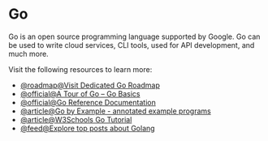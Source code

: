 # Go

Go is an open source programming language supported by Google. Go can be used to write cloud services, CLI tools, used for API development, and much more.

Visit the following resources to learn more:

- [@roadmap@Visit Dedicated Go Roadmap](/golang)
- [@official@A Tour of Go – Go Basics](https://go.dev/tour/welcome/1)
- [@official@Go Reference Documentation](https://go.dev/doc/)
- [@article@Go by Example - annotated example programs](https://gobyexample.com/)
- [@article@W3Schools Go Tutorial ](https://www.w3schools.com/go/)
- [@feed@Explore top posts about Golang](https://app.daily.dev/tags/golang?ref=roadmapsh)
